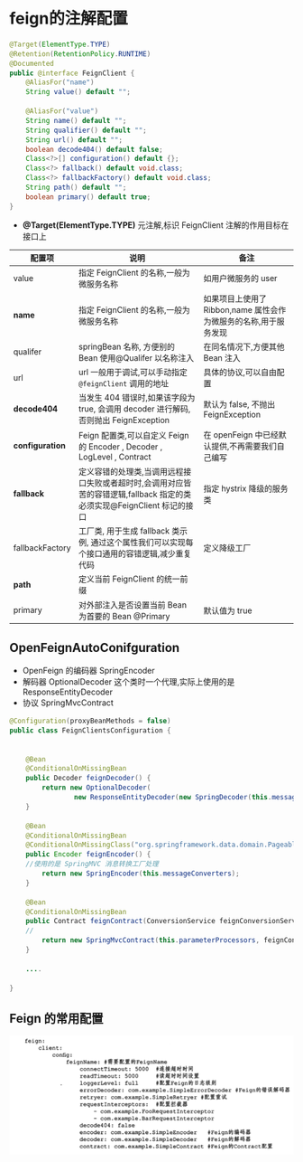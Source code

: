 # feign的注解配置

```java
@Target(ElementType.TYPE)
@Retention(RetentionPolicy.RUNTIME)
@Documented
public @interface FeignClient {
	@AliasFor("name")
	String value() default "";

	@AliasFor("value")
	String name() default "";
	String qualifier() default "";
	String url() default "";
	boolean decode404() default false;
	Class<?>[] configuration() default {};
	Class<?> fallback() default void.class;
	Class<?> fallbackFactory() default void.class;
	String path() default "";
	boolean primary() default true;
}

```

- **@Target(ElementType.TYPE)** 元注解,标识 FeignClient 注解的作用目标在接口上

| 配置项            | 说明                                                         | 备注                                                         |
| ----------------- | ------------------------------------------------------------ | ------------------------------------------------------------ |
| value             | 指定 FeignClient 的名称,一般为微服务名称                     | 如用户微服务的 user                                          |
| **name**          | 指定 FeignClient 的名称,一般为微服务名称                     | 如果项目上使用了 Ribbon,name 属性会作为微服务的名称,用于服务发现 |
| qualifer          | springBean 名称, 方便别的 Bean 使用@Qualifer 以名称注入      | 在同名情况下,方便其他 Bean 注入                              |
| url               | url 一般用于调试,可以手动指定`@feignClient` 调用的地址       | 具体的协议,可以自由配置                                      |
| **decode404**     | 当发生 404 错误时,如果该字段为 true, 会调用 decoder 进行解码,否则抛出 FeignException | 默认为 false, 不抛出 FeignException                          |
| **configuration** | Feign 配置类,可以自定义 Feign 的 Encoder , Decoder , LogLevel , Contract | 在 openFeign 中已经默认提供,不再需要我们自己编写             |
| **fallback**      | 定义容错的处理类,当调用远程接口失败或者超时时,会调用对应皆苦的容错逻辑,fallback 指定的类必须实现@FeignClient 标记的接口 | 指定 hystrix 降级的服务类                                    |
| fallbackFactory   | 工厂类, 用于生成 fallback 类示例, 通过这个属性我们可以实现每个接口通用的容错逻辑,减少重复代码 | 定义降级工厂                                                 |
| **path**          | 定义当前 FeignClient 的统一前缀                              |                                                              |
| primary           | 对外部注入是否设置当前 Bean 为首要的 Bean @Primary           | 默认值为 true                                                |

## OpenFeignAutoConifguration

- OpenFeign 的编码器 SpringEncoder
- 解码器 OptionalDecoder 这个类时一个代理,实际上使用的是 ResponseEntityDecoder 
- 协议 SpringMvcContract 

```java
@Configuration(proxyBeanMethods = false)
public class FeignClientsConfiguration {
 

	@Bean
	@ConditionalOnMissingBean
	public Decoder feignDecoder() {
		return new OptionalDecoder(
				new ResponseEntityDecoder(new SpringDecoder(this.messageConverters)));
	}

	@Bean
	@ConditionalOnMissingBean
	@ConditionalOnMissingClass("org.springframework.data.domain.Pageable")
	public Encoder feignEncoder() {
    //使用的是 SpringMVC 消息转换工厂处理
		return new SpringEncoder(this.messageConverters);
	}

	@Bean
	@ConditionalOnMissingBean
	public Contract feignContract(ConversionService feignConversionService) {
    //
		return new SpringMvcContract(this.parameterProcessors, feignConversionService);
	}

	....

}

```

## Feign 的常用配置

![image-20200726134945895](../../assets/image-20200726134945895.png)